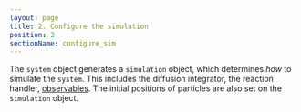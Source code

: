 ```yaml
---
layout: page
title: 2. Configure the simulation
position: 2
sectionName: configure_sim
---
```


The `system` object generates a `simulation` object, which determines _how_ to simulate the `system`.
This includes the diffusion integrator, the reaction handler, [observables]({{site.baseurl}}/observables.html).
The initial positions of particles are also set on the `simulation` object.

